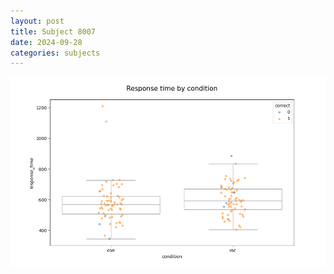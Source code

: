 ```yaml
---
layout: post
title: Subject 8007
date: 2024-09-28
categories: subjects
---
```


![](data/8007/run-1/8007_NF_rt.png)
